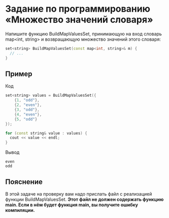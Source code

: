 # Задание по программированию «Множество значений словаря»

Напишите функцию BuildMapValuesSet, принимающую на вход словарь map<int, string> и возвращающую множество значений этого словаря:
```cpp
set<string> BuildMapValuesSet(const map<int, string>& m) {
  // ...
}
```

## Пример ##

Код
```cpp
set<string> values = BuildMapValuesSet({
    {1, "odd"},
    {2, "even"},
    {3, "odd"},
    {4, "even"},
    {5, "odd"}
});

for (const string& value : values) {
  cout << value << endl;
}
```

Вывод
```commandline
even
odd
```

## Пояснение ##
В этой задаче на проверку вам надо прислать файл с реализацией функции BuildMapValuesSet. **Этот файл не должен содержать функцию main. Если в нём будет функция main, вы получите ошибку компиляции.**

